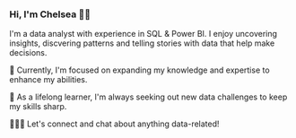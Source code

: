 ### Hi, I'm Chelsea 👋🏾

I'm a data analyst with experience in SQL & Power BI. I enjoy uncovering insights, discvering patterns and telling stories with data that help make decisions.

🔭 Currently, I'm focused on expanding my knowledge and expertise to enhance my abilities.

🌱 As a lifelong learner, I'm always seeking out new data challenges to keep my skills sharp.

👩🏾‍💻 Let's connect and chat about anything data-related!
